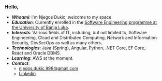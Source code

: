   ### Hello,

- ***Whoami***: I'm Njegos Dukic, welcome to my space.
- ***Education***: Currently enrolled in the [Software Engineering programme at the University of Banja Luka](https://etf.unibl.org/en/education/second-study-cycle.html).
- ***Interests***: Various fields of IT, including, but not limited to, Software Engineering, Cloud and Distributed Computing, Network and Information Security, DevSecOps as well as many others.
- ***Technologies***: Java (Spring), Angular, Python, .NET Core, EF Core, React and Oracle DBMS.
- ***Learning***: AWS at the moment.
- ***Contact***:
	- [njegos.dukic.998@gmail.com](mailto:njegos.dukic.998@gmail.com)
	- [Linkedin](https://www.linkedin.com/in/njegos-dukic/)
